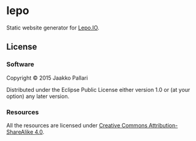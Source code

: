 # lepo

Static website generator for [Lepo.IO](https://lepo.io/).

## License

### Software

Copyright © 2015 Jaakko Pallari

Distributed under the Eclipse Public License either version 1.0 or (at
your option) any later version.

### Resources

All the resources are licensed under
[Creative Commons Attribution-ShareAlike 4.0](http://creativecommons.org/licenses/by-sa/4.0/).
